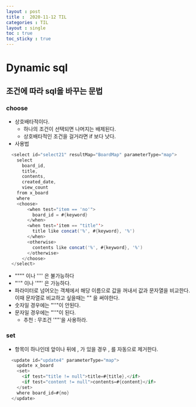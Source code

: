 ```yaml
---
layout : post
title :  2020-11-12 TIL
categories : TIL
layout : single
toc : true 
toc_sticky : true
---
```


# Dynamic sql

## 조건에 따라 sql을 바꾸는 문법

### choose
- 상호배타적이다.
    - 하나의 조건이 선택되면 나머지는 배제된다.
    - 상호배타적인 조건을 걸거라면 if 보다 낫다.
- 사용법

```java
  <select id="select21" resultMap="BoardMap" parameterType="map">
    select 
      board_id,
      title, 
      contents, 
      created_date,
      view_count 
    from x_board
    where
    <choose>
	    <when test="item == 'no'">
	      board_id = #{keyword}
	    </when>
	    <when test='item == "title"'>
	      title like concat('%', #{keyword}, '%')
	    </when>
	    <otherwise>
	      contents like concat('%', #{keyword}, '%')
	    </otherwise>
	  </choose>
  </select> 
```

- """" 이나 '''' 은 불가능하다
- "''" 이나 '""' 은 가능하다.
- 파라미터로 넘어오는 객체에서 해당 이름으로 값을 꺼내서 값과 문자열을 비교한다. 이때 문자열로 비교하고 싶을때는 "" 을 써야한다.
- 숫자일 경우에는 "''"이 안된다.
- 문자일 경우에는 "''"이 된다.
    - 추천 : 무조건 '""'을 사용하라.

### set
- 항목이 하나인데 앞이나 뒤에 , 가 있을 경우 , 를 자동으로 제거한다.

```java
  <update id="update4" parameterType="map">
    update x_board 
    <set>
      <if test="title != null">title=#{title},</if>   
      <if test="content != null">contents=#{content}</if>  
    </set> 
    where board_id=#{no}
  </update>
```